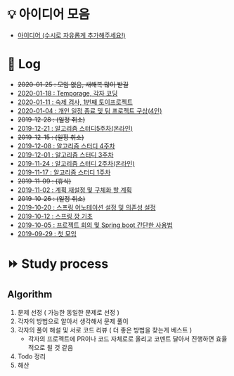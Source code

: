 # :bulb: 아이디어 모음
* [아이디어 (수시로 자유롭게 추가해주세요!)](https://github.com/haneunjung/todo/blob/master/ideas.md)

# :date: Log
* ~~2020-01-25 : 모임 없음, 새해복 많이 받길~~
* [2020-01-18 : Temporage, 각자 코딩][2020-01-18]
* [2020-01-11 : 숙제 검사, 1번째 토이프로젝트][2020-01-11]
* [2020-01-04 : 개인 일정 종료 및 팀 프로젝트 구상(4인)][2020-01-04]
* ~~2019-12-28 : (일정 취소)~~
* [2019-12-21 : 알고리즘 스터디5주차(온라인)][2019-12-21]
* ~~2019-12-15 : (일정 취소)~~
* [2019-12-08 : 알고리즘 스터디 4주차][2019-12-08]
* [2019-12-01 : 알고리즘 스터디 3주차][2019-12-01]
* [2019-11-24 : 알고리즘 스터디 2주차(온라인)][2019-11-24]
* [2019-11-17 : 알고리즘 스터디 1주차][2019-11-17]
* ~~2019-11-09 : (휴식)~~
* [2019-11-02 : 계획 재설정 및 구체화 할 계획][2019-11-02]
* ~~2019-10-26 : (일정 취소)~~
* [2019-10-20 : 스프링 어노테이션 설정 및 의존성 설정][2019-10-20]
* [2019-10-12 : 스프링 깡 기초][2019-10-12]
* [2019-10-05 : 프로젝트 회의 및 Spring boot 간단한 사용법][2019-10-05]
* [2019-09-29 : 첫 모임][2019-09-29]

# :fast_forward: Study process
## Algorithm
1. 문제 선정 ( 가능한 동일한 문제로 선정 )
2. 각자의 방법으로 알아서 생각해서 문제 풀이
3. 각자의 풀이 해설 및 서로 코드 리뷰 ( 더 좋은 방법을 찾는게 베스트 )
   - 각자의 프로젝트에 PR이나 코드 자체로로 올리고 코멘트 달아서 진행하면 효율적으로 될 것 같음
4. Todo 정리
5. 해산

[2020-01-18]:https://github.com/haneunjung/todo/blob/master/log/2020-01-18.md "2020-01-18.md"
[2020-01-11]:https://github.com/haneunjung/todo/blob/master/log/2020-01-11.md "2020-01-11.md"
[2020-01-04]:https://github.com/haneunjung/todo/blob/master/log/2020-01-04.md "2020-01-04.md"
[2019-12-21]:https://github.com/haneunjung/todo/blob/master/log/2019-12-21.md "2019-12-21.md"
[2019-12-08]:https://github.com/haneunjung/todo/blob/master/log/2019-12-08.md "2019-12-08.md"
[2019-12-01]:https://github.com/haneunjung/todo/blob/master/log/2019-12-01.md "2019-12-01.md"
[2019-11-24]:https://github.com/haneunjung/todo/blob/master/log/2019-11-24.md "2019-11-24.md"
[2019-11-17]:https://github.com/haneunjung/todo/blob/master/log/2019-11-17.md "2019-11-17.md"
[2019-11-02]:https://github.com/haneunjung/todo/blob/master/log/2019-11-02.md "2019-11-02.md"
[2019-10-20]:https://github.com/haneunjung/todo/blob/master/log/2019-10-20.md "2019-10-20.md"
[2019-10-12]:https://github.com/haneunjung/todo/blob/master/log/2019-10-12.md "2019-10-12.md"
[2019-10-05]:https://github.com/haneunjung/todo/blob/master/log/2019-10-05.md "2019-10-05.md"
[2019-09-29]:https://github.com/haneunjung/todo/blob/master/log/2019-09-29.md "2019-09-29.md"
